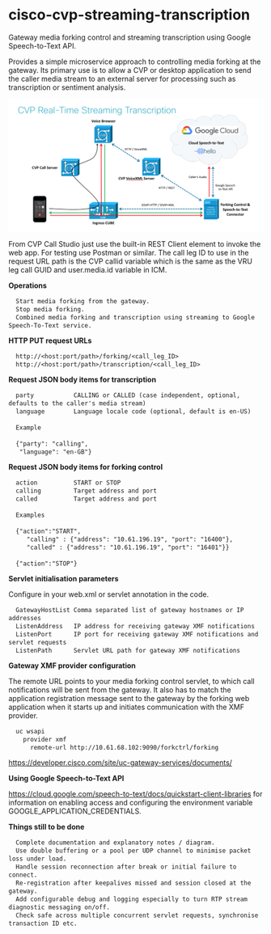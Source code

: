 # cisco-cvp-streaming-transcription

Gateway media forking control and streaming transcription using Google Speech-to-Text API.

Provides a simple microservice approach to controlling media forking at the gateway.
Its primary use is to allow a CVP or desktop application to send the caller media stream to an
external server for processing such as transcription or sentiment analysis.

![](CVP_Google_Speech_To_Text_Diagram.png)

From CVP Call Studio just use the built-in REST Client element to invoke the web app.
For testing use Postman or similar.
The call leg ID to use in the request URL path is the CVP callid variable which is the same as
the VRU leg call GUID and user.media.id variable in ICM.

**Operations**

      Start media forking from the gateway.
      Stop media forking.
      Combined media forking and transcription using streaming to Google Speech-To-Text service.

**HTTP PUT request URLs**

      http://<host:port/path>/forking/<call_leg_ID>
      http://<host:port/path>/transcription/<call_leg_ID>

**Request JSON body items for transcription**

      party           CALLING or CALLED (case independent, optional, defaults to the caller's media stream)
      language        Language locale code (optional, default is en-US)
  
      Example
      
      {"party": "calling",
       "language": "en-GB"}
      
**Request JSON body items for forking control**

      action          START or STOP
      calling         Target address and port
      called          Target address and port
      
      Examples
      
      {"action":"START",
	     "calling" : {"address": "10.61.196.19", "port": "16400"},
	     "called" : {"address": "10.61.196.19", "port": "16401"}}
       
      {"action":"STOP"}
      
**Servlet initialisation parameters**

Configure in your web.xml or servlet annotation in the code.

      GatewayHostList Comma separated list of gateway hostnames or IP addresses
      ListenAddress   IP address for receiving gateway XMF notifications
      ListenPort      IP port for receiving gateway XMF notifications and servlet requests
      ListenPath      Servlet URL path for gateway XMF notifications
      
**Gateway XMF provider configuration**

The remote URL points to your media forking control servlet, to which call notifications will be sent from the gateway. It also has to match the application registration message sent to the gateway by the forking web application when it starts up and initiates communication with the XMF provider.

      uc wsapi
        provider xmf
          remote-url http://10.61.68.102:9090/forkctrl/forking
	  
https://developer.cisco.com/site/uc-gateway-services/documents/

**Using Google Speech-to-Text API**

https://cloud.google.com/speech-to-text/docs/quickstart-client-libraries for information on enabling access and configuring the environment variable GOOGLE_APPLICATION_CREDENTIALS.

**Things still to be done**

      Complete documentation and explanatory notes / diagram.
      Use double buffering or a pool per UDP channel to minimise packet loss under load.
      Handle session reconnection after break or initial failure to connect.
      Re-registration after keepalives missed and session closed at the gateway.
      Add configurable debug and logging especially to turn RTP stream diagnostic messaging on/off.
      Check safe across multiple concurrent servlet requests, synchronise transaction ID etc.


